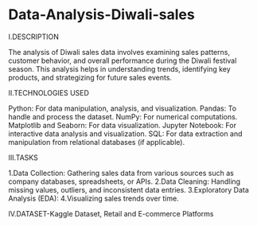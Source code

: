 # Data-Analysis-Diwali-sales
I.DESCRIPTION 

The analysis of Diwali sales data involves examining sales patterns, customer behavior, and overall performance during the Diwali festival season. This analysis helps in understanding trends, identifying key products, and strategizing for future sales events.

II.TECHNOLOGIES USED

Python: For data manipulation, analysis, and visualization.
Pandas: To handle and process the dataset.
NumPy: For numerical computations.
Matplotlib and Seaborn: For data visualization.
Jupyter Notebook: For interactive data analysis and visualization.
SQL: For data extraction and manipulation from relational databases (if applicable).

III.TASKS

1.Data Collection: Gathering sales data from various sources such as company databases, spreadsheets, or APIs.
2.Data Cleaning: Handling missing values, outliers, and inconsistent data entries.
3.Exploratory Data Analysis (EDA):
4.Visualizing sales trends over time.

IV.DATASET-Kaggle Dataset, Retail and E-commerce Platforms
